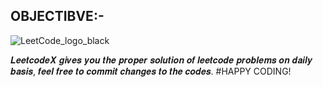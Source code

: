## OBJECTIBVE:-
![LeetCode_logo_black](https://github.com/Dev-ashxy/leetcodeX/assets/140007540/2b0c907d-e4c4-4ecb-be79-05ef6895e4e8)

𝑳𝒆𝒆𝒕𝒄𝒐𝒅𝒆𝑿 𝒈𝒊𝒗𝒆𝒔 𝒚𝒐𝒖 𝒕𝒉𝒆 𝒑𝒓𝒐𝒑𝒆𝒓 𝒔𝒐𝒍𝒖𝒕𝒊𝒐𝒏 𝒐𝒇 𝒍𝒆𝒆𝒕𝒄𝒐𝒅𝒆 𝒑𝒓𝒐𝒃𝒍𝒆𝒎𝒔 𝒐𝒏 𝒅𝒂𝒊𝒍𝒚 𝒃𝒂𝒔𝒊𝒔, 𝒇𝒆𝒆𝒍 𝒇𝒓𝒆𝒆 𝒕𝒐 𝒄𝒐𝒎𝒎𝒊𝒕 𝒄𝒉𝒂𝒏𝒈𝒆𝒔 𝒕𝒐 𝒕𝒉𝒆 𝒄𝒐𝒅𝒆𝒔.
#HAPPY CODING!

